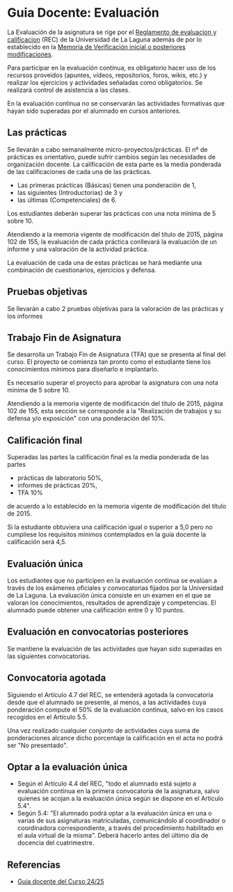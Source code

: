 # Guia Docente: Evaluación 


La Evaluación de la asignatura se rige por el [Reglamento de evaluacion y calificacion](https://www.ull.es/portal/normativa/estudiantes/) (REC) de la Universidad de La Laguna además de por lo establecido en la [Memoria de Verificación inicial o posteriores modificaciones](https://www.ull.es/grados/ingenieria-informatica/calidad-y-resultados/documentacion-de-evaluacion-del-titulo/#verificacion-modificacion). 


Para participar en la evaluación continua, es obligatorio hacer uso de los recursos proveídos (apuntes, vídeos, repositorios, foros, wikis, etc.) y realizar los ejercicios y actividades señaladas como obligatorios. Se realizará control de asistencia a las clases.

En la evaluación continua no se conservarán las actividades formativas que hayan sido superadas por el alumnado en cursos anteriores.

## Las prácticas

Se llevarán a cabo semanalmente  micro-proyectos/prácticas. 
El nº de prácticas es  orientativo, puede sufrir cambios según las necesidades de organización docente. 
La calificación de esta parte es la media ponderada de las calificaciones de cada una de las prácticas. 

- Las primeras prácticas (Básicas) tienen una ponderación de 1, 
- las  siguientes (Introductorias) de 3 y 
- las últimas (Competenciales) de 6. 

Los estudiantes deberán superar las prácticas con una nota mínima de 5 sobre 10. 

Atendiendo a la memoria vigente de modificación del título de 2015, página 102 de 155, la evaluación de cada práctica conllevará la evaluación de un informe y una valoración de la actividad práctica.  

La evaluación de cada una de estas prácticas se hará mediante una combinación de cuestionarios, ejercicios  y defensa.

## Pruebas objetivas

Se llevarán a cabo 2 pruebas objetivas para la valoración de las prácticas y los informes

## Trabajo Fin de Asignatura

Se desarrolla un Trabajo Fin de Asignatura (TFA) que se presenta al final del curso. El proyecto se comienza tan pronto como el estudiante tiene los conocimientos mínimos para diseñarlo e implantarlo. 

Es necesario superar el proyecto para aprobar la asignatura con una nota mínima de 5 sobre 10.  

Atendiendo a la memoria vigente de modificación del título de 2015, página 102 de 155, esta sección se corresponde a la "Realización de trabajos y su defensa y/o exposición" con una ponderación del 10%.  

## Calificación final

Superadas las partes  la calificación final es la media ponderada de las partes

- prácticas de laboratorio 50%,  
- informes de prácticas 20%, 
- TFA 10%

de acuerdo a lo establecido en la memoria vigente de modificación del título de 2015. 

Si la estudiante obtuviera una calificación igual o superior a 5,0 pero no cumpliese los requisitos mínimos contemplados en la guía docente la calificación será 4,5.

## Evaluación única

Los estudiantes que no participen en la evaluación continua se evalúan a través de los exámenes oficiales y convocatorias fijados por la Universidad de La Laguna. La evaluación única consiste en un examen en el que se valoran los conocimientos, resultados de aprendizaje  y competencias. El alumnado puede obtener una calificación entre 0 y  10 puntos.

## Evaluación en convocatorias posteriores

Se mantiene la evaluación de las actividades que hayan sido superadas en las siguientes convocatorias. 

## Convocatoria agotada

Siguiendo  el Artículo 4.7 del REC, se entenderá agotada la convocatoria desde que el alumnado se presente, al menos, a las actividades cuya ponderación compute el 50% de la evaluación continua, salvo en los casos recogidos en el Artículo 5.5.  

Una vez realizado cualquier conjunto de actividades cuya suma de ponderaciones alcance dicho porcentaje  la calificación en el acta no podrá ser "No presentado".

## Optar a la evaluación única

- Según el Artículo 4.4 del REC, "todo el alumnado está sujeto a evaluación continua en la primera convocatoria de la asignatura, salvo quienes se acojan a la evaluación única según se dispone en el Artículo 5.4". 
- Según 5.4: "El alumnado podrá optar a la evaluación única en una o varias de sus asignaturas matriculadas, comunicándolo al coordinador o coordinadora correspondiente, a través del procedimiento habilitado en el aula virtual de la misma". Deberá hacerlo antes del último día de docencia del cuatrimestre.

## Referencias

- [Guía docente del Curso 24/25](https://www.ull.es/apps/guias/guias/view_guide_course/2425/139264413/)